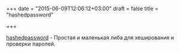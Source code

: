 +++
date = "2015-06-09T12:06:12+03:00"
draft = false
title = "hashedpassword"

+++

<p><a href="https://github.com/jpillora/hashedpassword">hashedpassword</a>&nbsp;- Простая и маленькая либа для хеширования и проверки паролей.</p>

